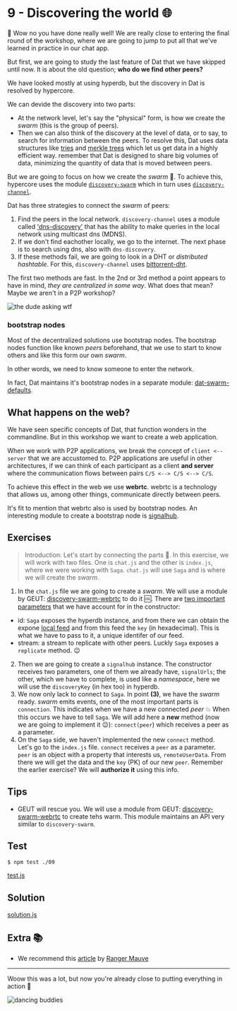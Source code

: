 # 9 - Discovering the world :globe_with_meridians:

:hatched_chick: Wow no you have done really well! We are really close to entering the final round of the workshop, where we are going to jump to put all that we've learned in practice in our chat app.

But first, we are going to study the last feature of Dat that we have skipped
until now. It is about the old question; **who do we find other peers?**

We have looked mostly at using hyperdb, but the discovery in Dat is resolved by
hypercore.

We can devide the discovery into two parts:

- At the network level, let's say the "physical" form, is how we create the
  _swarm_ (this is the group of peers).
- Then we can also think of the discovery at the level of data, or to say, to
  search for information between the peers. To resolve this, Dat uses data
structures like [tries](https://en.wikipedia.org/wiki/Trie) and [merkle trees](https://en.wikipedia.org/wiki/Merkle_tree) which let us get data in a highly efficient way. remember that Dat is designed to share big volumes of data, minimizing the quantity of data that is moved between peers.

But we are going to focus on how we create the _swarm_ :honeybee:. To achieve
this, hypercore uses the module [`discovery-swarm`](https://github.com/mafintosh/discovery-swarm) which in turn uses [`discovery-channel`](https://github.com/maxogden/discovery-channel).

Dat has three strategies to connect the _swarm_ of peers:

1. Find the peers in the local network. `discovery-channel` uses a module
   called ['dns-discovery'](https://github.com/mafintosh/dns-discovery) that has the ability to make queries in the local network using multicast dns (MDNS).
2. If we don't find eachother locally, we go to the internet. The next phase is
   to search using dns, also with `dns-discovery`.
3. If these methods fail, we are going to look in a DHT or _distributed hashtable_. For this, `discovery-channel` uses [bittorrent-dht](https://github.com/webtorrent/bittorrent-dht).

The first two methods are fast. In the 2nd or 3rd method a point appears to
have in mind, _they are centralized in some way_. What does that mean? Maybe we
aren't in a P2P workshop?

![the dude asking wtf](https://bukk.it/dudewtf.gif)

### bootstrap nodes

Most of the decentralized solutions use bootstrap nodes. The bootstrap nodes
function like known _peers_ beforehand, that we use to start to know others and
like this form our own _swarm_.

In other words, we need to know someone to enter the network.

In fact, Dat maintains it's bootstrap nodes in a separate module: [dat-swarm-defaults](https://github.com/datproject/dat-swarm-defaults).

## What happens on the web?

We have seen specific concepts of Dat, that function wonders in the
commandline. But in this workshop we want to create a web application.

When we work with P2P applications, we break the concept of `client <-- server`
that we are accustomed to. P2P applications are useful in other architectures,
if we can think of each participant as a client **and server** where the
communication flows between pairs `C/S <--> C/S <--> C/S`.

To achieve this effect in the web we use **webrtc**. webrtc is a technology
that allows us, among other things, communicate directly between peers.

It's fit to mention that webrtc also is used by bootstrap nodes. An interesting
module to create a bootstrap node is [signalhub](https://github.com/mafintosh/signalhub).

## Exercises

> Introduction: Let's start by connecting the parts :electric_plug:. In this exercise, we will work with two files. One is `chat.js` and the other is `index.js`, where we were working with `Saga`. `chat.js` will use `Saga` and is where we will create the _swarm_.


1. In the `chat.js` file we are going to create a _swarm_. We will use a module
   by GEUT: [discovery-swarm-webrtc](/geut-discovery-swarm-webrtc) to do it :cool:.
There are [two important parameters](/geut-discovery-swarm-webrtc#const-sw-swarmopts) that we have account for in the constructor:
  - id: `Saga` exposes the hyperdb instance, and from there we can obtain the expone [local feed](/hyperdb#dblocal) and from this feed the `key` (in hexadecimal). This is what we have to pass to it, a unique identifer of our feed.
  - stream: a stream to replicate with other peers. Luckly `Saga` exposes a `replicate` method. :wink:
2. Then we are going to create a `signalhub` instance. The constructor receives two parameters, one of them we already have, `signalUrls`; the other, which we have to complete, is used like a _namespace_, here we will use the `discoveryKey` (in hex too) in hyperdb.
3. We now only lack to connect to `Saga`. In point **(3)**, we have the _swarm_ ready. _swarm_ emits events, one of the most important parts is `connection`. This indicates when we have a new connected _peer_ :boom: When this occurs we have to tell `Saga`. We will add here a **new** method (now we are going to implement it :wink:): `connect(peer`) which receives a peer as a parameter.
4. On the `Saga` side, we haven't implemented the new `connect` method. Let's go to the `index.js` file. `connect` receives a `peer` as a parameter. `peer` is an object with a property that interests us, `remoteUserData`. From there we will get the data and the `key` (PK) of our new `peer`. Remember the earlier exercise? We will **authorize it** using this info.

## Tips

- GEUT will rescue you. We will use a module from GEUT: [discovery-swarm-webrtc](/geut-discovery-swarm-webrtc) to create tehs warm. This module maintains an API very similar to `discovery-swarm`.

<!-- tabs:start -->
## **Test**

```
$ npm test ./09
```

[test.js](./test.js ':include')

## **Solution**

[solution.js](./solution.js ':include')

<!-- tabs:end -->

## Extra :books:

- We recommend this [article](https://rangermauve.hashbase.io/posts/how-dat-discovers-peers) by [Ranger Mauve](https://mobile.twitter.com/RangerMauve)

___
Woow this was a lot, but now you're already close to putting everything in action :rocket:

![dancing buddies](https://bukk.it/lineup.gif)
